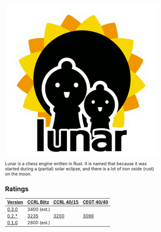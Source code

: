 <p align="center">
  <img src="./art/lunar.png" width="500px">
</p>

Lunar is a chess engine written in Rust.
It is named that because it was started during a (partial) solar eclipse, and there is a lot of iron oxide (rust) on the moon.

## Ratings

<table><thead>
  <tr>
    <th><a href="https://github.com/Synthetica9/lunar/releases" target="_blank" rel="noopener noreferrer">Version</a></th>
    <th><a href="https://computerchess.org.uk/ccrl/404/cgi/compare_engines.cgi?class=Single-CPU+engines&only_best_in_class=on&num_best_in_class=1&print=Rating+list&profile_step=50&profile_numbers=1&table_size=100&ct_from_elo=0&ct_to_elo=10000&match_length=30&cross_tables_for_best_versions_only=1&sort_tables=by+rating&diag=0&reference_list=None&recalibrate=no" target="_blank" rel="noopener noreferrer">CCRL Blitz</a></th>
    <th><a href="https://computerchess.org.uk/ccrl/4040/cgi/compare_engines.cgi?class=Single-CPU+engines&only_best_in_class=on&num_best_in_class=1&table_size=0&ct_from_elo=0&ct_to_elo=10000&match_length=30&cross_tables_for_best_versions_only=1&sort_tables=by+rating&diag=0&recalibrate=no" target="_blank" rel="noopener noreferrer">CCRL 40/15</a></th>
    <th><a href="http://www.cegt.net/40_40%20Rating%20List/40_40%20SingleVersion/rangliste.html" target="_blank" rel="noopener noreferrer">CEGT 40/40</a></th>
  </tr>
</thead>
<tbody>
  <tr>
    <td><a href="https://github.com/Synthetica9/lunar/releases/tag/0.3.0" target="_blank" rel="noopener noreferrer">0.3.0</a></td>
    <td colspan="3">3400 (est.)</td>
  </tr>
  <tr>
    <td><a href="https://github.com/Synthetica9/lunar/releases/tag/0.2.1" target="_blank" rel="noopener noreferrer">0.2.*</a></td>
    <td><a href="https://computerchess.org.uk/ccrl/404/cgi/engine_details.cgi?print=Details&each_game=1&eng=Lunar%200.2.1%2064-bit#Lunar_0_2_1_64-bit" target="_blank" rel="noopener noreferrer">3235</a></td>
    <td><a href="https://computerchess.org.uk/ccrl/4040/cgi/engine_details.cgi?print=Details&each_game=0&eng=Lunar%200.2.1%2064-bit#Lunar_0_2_1_64-bit" target="_blank" rel="noopener noreferrer">3200</a></td>
    <td><a href="http://www.cegt.net/40_40%20Rating%20List/40_40%20SingleVersion/676.html" target="_blank" rel="noopener noreferrer">3096</a></td>
  </tr>
  <tr>
    <td><a href="https://github.com/Synthetica9/lunar/releases/tag/0.1.0" target="_blank" rel="noopener noreferrer">0.1.0</a></td>
    <td colspan="3">2800 (est.)</td>
  </tr>
</tbody></table>
